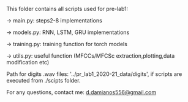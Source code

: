 This folder contains all scripts used for pre-lab1:

-> main.py:     steps2-8 implementations

-> models.py:   RNN, LSTM, GRU implementations

-> training.py: training function for torch models

-> utils.py:    useful function (MFCCs/MFCSc extraction,plotting,data modification etc)

Path for digits .wav files: '../pr_lab1_2020-21_data/digits', if scripts are executed from ./scipts folder.

For any questions, contact me: d.damianos556@gmail.com
